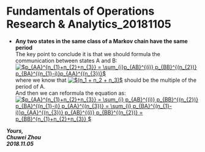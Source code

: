 # Fundamentals of Operations Research & Analytics_20181105

- **Any two states in the same class of a Markov chain have the same period**            
The key point to conclude it is that we should formula the communication between states A and B:            
<a href="https://www.codecogs.com/eqnedit.php?latex=$p_{AA}^{n_{1}&plus;n_{2}&plus;n_{3}}&space;=&space;\sum_{i}p_{AB}^{(i)}&space;p_{BB}^{(n_{2})}&space;p_{BA}^{(n_{1}-i)}p_{AA}^{(n_{3})}$" target="_blank"><img src="https://latex.codecogs.com/gif.latex?$p_{AA}^{n_{1}&plus;n_{2}&plus;n_{3}}&space;=&space;\sum_{i}p_{AB}^{(i)}&space;p_{BB}^{(n_{2})}&space;p_{BA}^{(n_{1}-i)}p_{AA}^{(n_{3})}$" title="$p_{AA}^{n_{1}+n_{2}+n_{3}} = \sum_{i}p_{AB}^{(i)} p_{BB}^{(n_{2})} p_{BA}^{(n_{1}-i)}p_{AA}^{(n_{3})}$" /></a>                    
where we know that
 <a href="https://www.codecogs.com/eqnedit.php?latex=$(n_1&space;&plus;&space;n_2&space;&plus;&space;n_3)$" target="_blank"><img src="https://latex.codecogs.com/gif.latex?$(n_1&space;&plus;&space;n_2&space;&plus;&space;n_3)$" title="$(n_1 + n_2 + n_3)$" /></a>
 should be the multiple of the period of A.         
And then we can reformula the equation as:                
<a href="https://www.codecogs.com/eqnedit.php?latex=$p_{AA}^{n_{1}&plus;n_{2}&plus;n_{3}}&space;=&space;\sum_{i}&space;p_{AB}^{(i)}&space;p_{BB}^{(n_{2})}&space;p_{BA}^{(n_{1}-i)}&space;p_{AA}^{(n_{3})}&space;=&space;\sum_{i}&space;p_{BA}^{(n_{1}-i)}p_{AA}^{(n_{3})}&space;p_{AB}^{(i)}&space;p_{BB}^{(n_{2})}&space;=&space;p_{BB}^{n_{1}&plus;n_{2}&plus;n_{3}}&space;$" target="_blank"><img src="https://latex.codecogs.com/gif.latex?$p_{AA}^{n_{1}&plus;n_{2}&plus;n_{3}}&space;=&space;\sum_{i}&space;p_{AB}^{(i)}&space;p_{BB}^{(n_{2})}&space;p_{BA}^{(n_{1}-i)}&space;p_{AA}^{(n_{3})}&space;=&space;\sum_{i}&space;p_{BA}^{(n_{1}-i)}p_{AA}^{(n_{3})}&space;p_{AB}^{(i)}&space;p_{BB}^{(n_{2})}&space;=&space;p_{BB}^{n_{1}&plus;n_{2}&plus;n_{3}}&space;$" title="$p_{AA}^{n_{1}+n_{2}+n_{3}} = \sum_{i} p_{AB}^{(i)} p_{BB}^{(n_{2})} p_{BA}^{(n_{1}-i)} p_{AA}^{(n_{3})} = \sum_{i} p_{BA}^{(n_{1}-i)}p_{AA}^{(n_{3})} p_{AB}^{(i)} p_{BB}^{(n_{2})} = p_{BB}^{n_{1}+n_{2}+n_{3}} $" /></a>                   



 




                    
              

_**Yours,**_             
_**Chuwei Zhou**_             
_**2018.11.05**_
   


       

